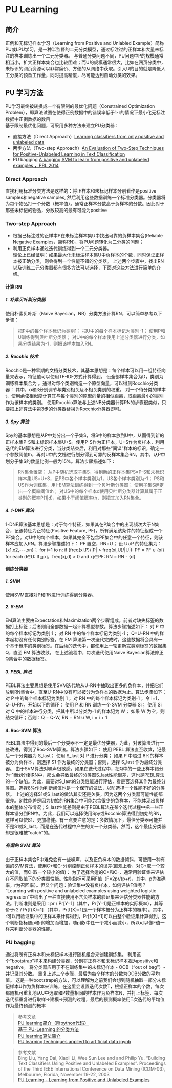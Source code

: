 # PU Learning

## 简介  
正例和无标记样本学习（Learning from Positive and Unlabled Example）简称PU或LPU学习，是一种半监督的二元分类模型，通过标注过的正样本和大量未标注的样本训练出一个二元分类器。
与普通分类问题不同，PU问题中P的规模通常相当小，扩大正样本集合也比较困难；而U的规模通常很大，比如在网页分类中，未标识的网页资源可以非常廉价、方便的从网络中获取。引入U的目的就是降低人工分类的预备工作量，同时提高精度，尽可能达到自动分类的效果。

## PU 学习方法
PU学习最终被转换成一个有限制的最优化问题（Constrained Optimization Problem），即算法试图在使得正例数据中的错误率低于1-r的情况下最小化无标注数据中正例数据的数目  
基于限制最优化问题，可采用多种方法来建立PU分类器：  
- 直接方法（Direct Approach）[Learning classifiers from only positive and unlabeled data](https://dl.acm.org/citation.cfm?id=1401920)  
- 两步方法（Two-step Approach）[An Evaluation of Two-Step Techniques for Positive-Unlabeled Learning in Text Classification](https://pdfs.semanticscholar.org/bd10/ba5f30744e4755cbe7757e8c657ce5d6ec45.pdf)  
-  PU bagging [A bagging SVM to learn from positive and unlabeled examples ，PRL 2014](https://www.sciencedirect.com/science/article/abs/pii/S0167865513002432)  

### Direct Approach
直接利用标准分类方法是这样的：将正样本和未标记样本分别看作是positive samples和negative samples, 然后利用这些数据训练一个标准分类器。分类器将为每个物品打一个分数（概率值）。通常正样本分数高于负样本的分数。因此对于那些未标记的物品，分数较高的最有可能为positive  

### Two-step Approach
- 根据已标注过的正样本P在未标注样本集U中找出可靠的负样本集合(Reliable Negative Examples，简称RN)，将PU问题转化为二分类的问题；
- 利用正负样本通过迭代训练得到一个二元分类器。  
理论上已经证明：如果最大化未标注样本集U中负样本的个数，同时保证正样本被正确分类，则会得到一个性能不错的分类器。
上述两个步骤中，找出RN以及训练二元分类器都有很多方法可以选择，下面对这些方法进行简单的介绍。
#### 计算 RN
##### 1. 朴素贝叶斯分类器
使用朴素贝叶斯（Naive Bayesian，NB）分类方法计算RN，可以简单参考以下步骤：
> 把P中的每个样本标记为类别1；
> 把U中的每个样本标记为类别-1；
> 使用P和U训练得到贝叶斯分类器；
> 对U中的每个样本使用上述分类器进行分类，如果分类结果为-1，则把该样本加入RN。
##### 2. Rocchio 技术
Rocchio是一种早期的文档分类技术，其基本思想是：每个样本可以用一组特征向量来表示，特征值可以使用TF-IDF方式计算得到。
设全部样本集合为D，类别为 训练样本集合为 。通过对每个类别构造一个原型向量，可以得到Rocchio分类器：
其中，α和β分别调节与类别相关及不相关类别的权重。
对一个待分类的样本t，使用余弦相似度计算其与每个类别的原型向量的相似距离，取距离最小的类别作为该样本的类别。
使用Rocchio算法与上述NB分类器计算RN的步骤很类似，只要把上述算法中第3步的分类器替换为Rocchio分类器即可。
##### 3. Spy 算法
Spy的基本思想是从P中划分出一个子集S，将S中的样本放到U中，从而得到新的正样本集P-S和未标识样本集U+S。使用P-S作为正样本，U+S作为负样本，利用迭代的EM算法进行分类，当分类结束后，利用对那些“间谍”样本的标识，确定一个参数阈值th，再对U中的文档进行划分得到可靠的反样本集合RN。其中，从P中划分子集S的数量比例一般为15%。算法步骤描述如下：
> RN集合置空；
> 从P中随机选取子集S，得到新的正样本集PS=P-S和未标识样本集US=U+S，记PS中各个样本类别为1，US各个样本类别为-1；
> PS和US作为训练集，用I-EM算法训练得到一个贝叶斯分类器；
> 使用子集S确定出一个概率阈值th；
> 对US中的每个样本d使用贝叶斯分类器计算其属于正类别的概率P(1|d)，如果小于阈值概率th，则把其加入RN集合。
##### 4. 1-DNF 算法
1-DNF算法基本思想是：对于每个特征，如果其在P集合中的出现频次大于N集合，记该特征为正特征(Positive Feature, PF)，所有满足该条件的特征组成一个PF集合。对U中的每个样本，如果其完全不包含PF集合中的任意一个特征，则该样本应加入RN。算法步骤描述如下：
PF 置空，RN=U；
设 U∪P 的特征集为：{x1,x2,---,xn}；
for i=1 to n:
if (freq(xi,P)/|P| > freq(xi,U)/|U|):
PF = PF ∪ {xi}
for each d∈U:
Ifョxj，freq(xj,d) > 0 and xj∈PF:
RN = RN - {d}
#### 训练分类器
##### 1. SVM
使用SVM直接对P和RN进行训练得到分类器。
##### 2. S-EM
EM算法主要由Expectation和Maximization两个步骤组成。前者对缺失标签的数据打上标签；后者则用全部数据一起计算模型参数。算法步骤描述如下：
对 P 中的每个样本标记为类别 1；
对 RN 中的每个样本标记为类别-1；
Q=U-RN 中的样本起初没有任何类别标签，在 EM 算法第一次迭代完成时，这些数据将会具有一个基于概率的类别标签。在后续的迭代中，都使用上一轮更新完类别标签的数据集 Q，直至 EM 算法收敛。
在上述流程中，每次迭代使用Naive Bayesian算法修正Q集合中的数据标签。
##### 3. PEBL 算法
PEBL算法主要思想是使用SVM迭代地从U-RN中抽取出更多的负样本，并把它们放到RN集合中，直至U-RN中没有可以被分为负样本的数据为止。算法步骤如下：
对 P 中的每个样本标记为类别 1；
对 RN 中的每个样本标记为类别-1；
令 i=1，Q=U-RN，开始以下的循环： 
使用 P 和 RN 训练一个 SVM 分类器 Si；
使用 Si 对 Q 中的样本进行分类，把其中所以分类为-1 的样本记为 W；
如果 W 为空，则结束循环；否则：Q = Q-W, RN = RN ∪ W, i = i + 1
#### 4. Roc-SVM 算法
PEBL算法中得到的最后一个分类器不一定是最优分类器，为此，对该算法进行一些改进，得到了Roc-SVM算法。算法步骤如下：
使用 PEBL 算法直至收敛，记最后一个分类器为 S_last；
使用 S_last 对 P 进行分类；
如果 P 中超过 8%的样本被分为负样本，则选择 S1 作为最终的分类器；否则，选择 S_last 作为最终分类器。
由于SVM算法对噪声很敏感，如果在迭代过程中，把Q中的一些正样本错分为-1而划分到RN中，那么会导致最终的分类器S_last性能很差，这也是PEBL算法的一个缺陷。为此，需要对S_last的分类性能进行评估，看是否选择其作为最终分类器。选择8%作为判断阈值也是一个保守的做法，以防选择一个性能不好的分类器。
上述的选择S1或S_last的做法其实还是欠妥，因为这两个分类器可能性能都很差。S1性能差是因为初始的RN集合中可能包含很少的负样本，不能体现出负样本的整体分布情况；S_last性能差则是由于PEBL算法在某个迭代过程中把一些正样本错分到RN中。为此，我们可以选择使用Spy或Rocchio算法得到初始的RN，这样可以使S1、更加稳健。有一点要注意的是：多数情况下，最佳分类器可能并不是S1或S_last，而是在迭代过程中产生的某一个分类器，然而，这个最佳分类器却是很难被“catch”的。
##### 有偏的 SVM 算法
由于正样本集合P中难免会有一些噪声，以及正负样本的数据倾斜，可使用一种有偏的SVM算法，使用C+和C-分别控制正负样本的误差(直观上看，对C+取一个较大的值，而C-取一个较小的值)：
为了选择合适的C+和C-，通常用验证集来评估在不同取值下的分类器性能。性能指标可采用F值（F=2pr/(p+r)，其中，p为准确率，r为召回率）。但又个问题：验证集中没有负样本，如何评估F值呢？
“Learning with positive and unlabeled examples using weighted logistic regression”中给出了一种直接使用不含负样本的验证集来评估分类器性能的方法。判断准则是采用：pr / Pr[Y=1]（其中，Pr[Y=1]是正样本的实际概率），其等价于r2 / Pr[f(X)=1] （其中，Pr[f(X)=1]是一个样本被分为正样本的概率）。其中，r可以用验证集中的正样本来计算得到，Pr[f(X)=1]可以由整个验证集计算得到。这个判断指标随p和r的增加而增加，随p或r中任一个减小而减小，所以可以像F值一样来判断分类器的性能。

### PU bagging
通过将所有正样本和未标记样本进行随机组合来创建训练集。
利用这个“bootstrap”样本来构建分类器，分别将正样本和未标记样本视为positive和negative。
将分类器应用于不在训练集中的未标记样本 - OOB（“out of bag”）- 并记录其分数。
重复上述三个步骤，最后为每个样本的分数为OOB分数的平均值。
这是一种bootstrap的方法，可以理解为之前我们会想到随机抽取一部分未标记样本U作为负样本来训练，在这里会设置迭代次数T，根据正样本的个数，每次都随机可重复地从U中选取和P数量相同的样本作为负样本N，并打上标签，每次迭代都重复进行取样->建模->预测的过程，最后的预测概率使用T次迭代的平均值作为最终预测的概率

> 参考文章  
[PU learning简介（附python代码）](https://www.wandouip.com/t5i225512/)  
[基于 PU-Learning 的分类方法](http://blog.xiaoduoai.com/?p=344)  
[PU learning算法简介](https://blog.csdn.net/wangyiqi806643897/article/details/46341189)  
[PU learning techniques applied to artificial data ipynb](https://github.com/roywright/pu_learning/blob/master/circles.ipynb)  

> 参考文献  
Bing Liu, Yang Dai, Xiaoli Li, Wee Sun Lee and and Philip Yu. “Building Text Classifiers Using Positive and Unlabeled Examples”.
Proceedings of the Third IEEE International Conference on Data Mining (ICDM-03), Melbourne, Florida, November 19-22, 2003  
[PU Learning - Learning from Positive and Unlabeled Examples ](https://www.cs.uic.edu/~liub/NSF/PSC-IIS-0307239.html)
